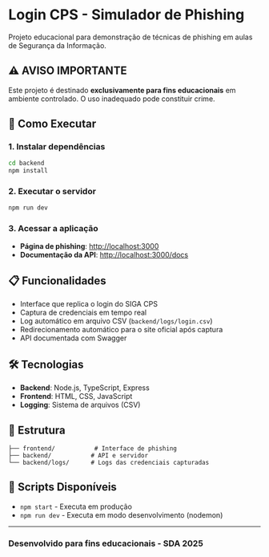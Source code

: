 # Login CPS - Simulador de Phishing

Projeto educacional para demonstração de técnicas de phishing em aulas de Segurança da Informação.

## ⚠️ AVISO IMPORTANTE

Este projeto é destinado **exclusivamente para fins educacionais** em ambiente controlado. O uso inadequado pode constituir crime.

## 🚀 Como Executar

### 1. Instalar dependências

```bash
cd backend
npm install
```

### 2. Executar o servidor

```bash
npm run dev
```

### 3. Acessar a aplicação

- **Página de phishing**: <http://localhost:3000>
- **Documentação da API**: <http://localhost:3000/docs>

## 📋 Funcionalidades

- Interface que replica o login do SIGA CPS
- Captura de credenciais em tempo real
- Log automático em arquivo CSV (`backend/logs/login.csv`)
- Redirecionamento automático para o site oficial após captura
- API documentada com Swagger

## 🛠️ Tecnologias

- **Backend**: Node.js, TypeScript, Express
- **Frontend**: HTML, CSS, JavaScript
- **Logging**: Sistema de arquivos (CSV)

## 📁 Estrutura

```text
├── frontend/           # Interface de phishing
├── backend/           # API e servidor
└── backend/logs/      # Logs das credenciais capturadas
```

## 📝 Scripts Disponíveis

- `npm start` - Executa em produção
- `npm run dev` - Executa em modo desenvolvimento (nodemon)

---

### Desenvolvido para fins educacionais - SDA 2025
